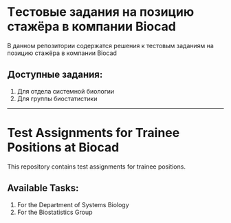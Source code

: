 # Tестовые задания на позицию стажёра в компании Biocad

В данном репозитории содержатся решения к тестовым заданиям на позицию стажёра в компании Biocad

## Доступные задания:
1. Для отдела системной биологии  
2. Для группы биостатистики  

---  
# Test Assignments for Trainee Positions at Biocad

This repository contains test assignments for trainee positions.

## Available Tasks:
1. For the Department of Systems Biology  
2. For the Biostatistics Group  
